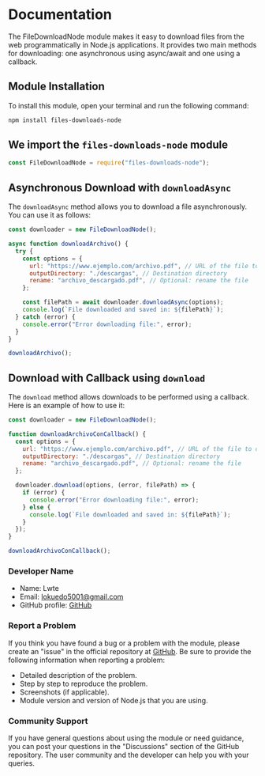 # Documentation

The FileDownloadNode module makes it easy to download files from the web programmatically in Node.js applications. It provides two main methods for downloading: one asynchronous using async/await and one using a callback.

## Module Installation

To install this module, open your terminal and run the following command:

```bash
npm install files-downloads-node
```

## We import the `files-downloads-node` module

```javascript
const FileDownloadNode = require("files-downloads-node");
```

## Asynchronous Download with `downloadAsync`

The `downloadAsync` method allows you to download a file asynchronously. You can use it as follows:

```javascript
const downloader = new FileDownloadNode();

async function downloadArchivo() {
  try {
    const options = {
      url: "https://www.ejemplo.com/archivo.pdf", // URL of the file to download
      outputDirectory: "./descargas", // Destination directory
      rename: "archivo_descargado.pdf", // Optional: rename the file
    };

    const filePath = await downloader.downloadAsync(options);
    console.log(`File downloaded and saved in: ${filePath}`);
  } catch (error) {
    console.error("Error downloading file:", error);
  }
}

downloadArchivo();
```

## Download with Callback using `download`

The `download` method allows downloads to be performed using a callback. Here is an example of how to use it:

```javascript
const downloader = new FileDownloadNode();

function downloadArchivoConCallback() {
  const options = {
    url: "https://www.ejemplo.com/archivo.pdf", // URL of the file to download
    outputDirectory: "./descargas", // Destination directory
    rename: "archivo_descargado.pdf", // Optional: rename the file
  };

  downloader.download(options, (error, filePath) => {
    if (error) {
      console.error("Error downloading file:", error);
    } else {
      console.log(`File downloaded and saved in: ${filePath}`);
    }
  });
}

downloadArchivoConCallback();
```

### Developer Name

- Name: Lwte
- Email: lokuedo5001@gmail.com
- GitHub profile: [GitHub](https://github.com/lokuedo5000)

### Report a Problem

If you think you have found a bug or a problem with the module, please create an "issue" in the official repository at [GitHub](https://github.com/lokuedo5000/files-downloads-node/issues). Be sure to provide the following information when reporting a problem:

- Detailed description of the problem.
- Step by step to reproduce the problem.
- Screenshots (if applicable).
- Module version and version of Node.js that you are using.

### Community Support

If you have general questions about using the module or need guidance, you can post your questions in the "Discussions" section of the GitHub repository. The user community and the developer can help you with your queries.

